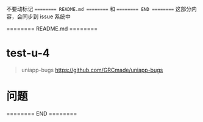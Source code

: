 不要动标记 `======== README.md ========` 和 `======== END ========`
这部分内容，会同步到 issue 系统中

======== README.md ========

# test-u-4
> uniapp-bugs https://github.com/GRCmade/uniapp-bugs

# 问题


======== END ========